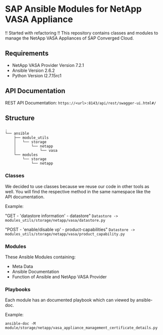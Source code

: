 # SAP Ansible Modules for NetApp VASA Appliance

!! Started with refactoring !!
This repository contains classes and modules to manage the NetApp VASA Appliances of SAP Converged Cloud.

## Requirements

  * NetApp VASA Provider Version 7.2.1
  * Ansible Version 2.6.2
  * Python Version l2.7.15rc1

## API Documentation

REST API Documentation: `https://<url>:8143/api/rest/swagger-ui.html#/`

## Structure

```
.
└── ansible
    ├── module_utils
    │   └── storage
    │       └── netapp
    │           └── vasa
    └── modules
        └── storage
            └── netapp
```

### Classes

We decided to use classes because we reuse our code in other tools as well.
You will find the respective method in the same namespace like the API documentation.

Example:

"GET - 'datastore information' - datastore"
`Datastore -> modules_utils/storage/netapp/vasa/datastore.py`

"POST - 'enable/disable vp' - product-capabilities"
`Datastore -> modules_utils/storage/netapp/vasa/product_capability.py`

### Modules

These Ansible Modules containing:
  * Meta Data
  * Ansible Documentation
  * Function of Ansible and NetApp VASA Provider

### Playbooks

Each module has an documented playbook which can viewed by ansible-doc.

Example:

`ansible-doc -M module/storage/netapp/vasa_appliance_management_certificate_details.py`